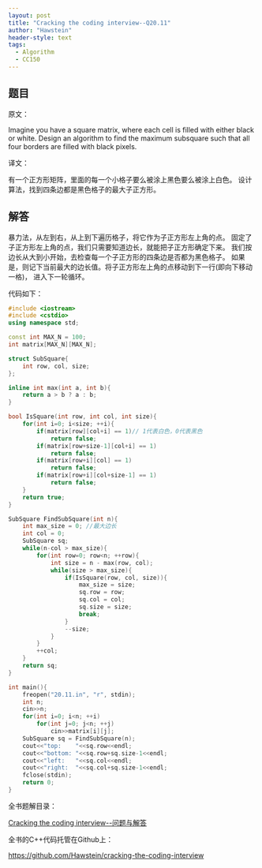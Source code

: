 ```yaml
---
layout: post
title: "Cracking the coding interview--Q20.11"
author: "Hawstein"
header-style: text
tags:
  - Algorithm
  - CC150
---
```


## 题目

原文：

Imagine you have a square matrix, where each cell is filled with 
either black or white. Design an algorithm to find the maximum 
subsquare such that all four borders are filled with black pixels.

译文：

有一个正方形矩阵，里面的每一个小格子要么被涂上黑色要么被涂上白色。
设计算法，找到四条边都是黑色格子的最大子正方形。

## 解答

暴力法，从左到右，从上到下遍历格子，将它作为子正方形左上角的点。
固定了子正方形左上角的点，我们只需要知道边长，就能把子正方形确定下来。
我们按边长从大到小开始，去检查每一个子正方形的四条边是否都为黑色格子。
如果是，则记下当前最大的边长值。将子正方形左上角的点移动到下一行(即向下移动一格)，
进入下一轮循环。

代码如下：

```cpp
#include <iostream>
#include <cstdio>
using namespace std;

const int MAX_N = 100;
int matrix[MAX_N][MAX_N];

struct SubSquare{
    int row, col, size;
};

inline int max(int a, int b){
    return a > b ? a : b;
}

bool IsSquare(int row, int col, int size){
    for(int i=0; i<size; ++i){
        if(matrix[row][col+i] == 1)// 1代表白色，0代表黑色
            return false;
        if(matrix[row+size-1][col+i] == 1)
            return false;
        if(matrix[row+i][col] == 1)
            return false;
        if(matrix[row+i][col+size-1] == 1)
            return false;
    }
    return true;
}

SubSquare FindSubSquare(int n){
    int max_size = 0; //最大边长
    int col = 0;
    SubSquare sq;
    while(n-col > max_size){
        for(int row=0; row<n; ++row){
            int size = n - max(row, col);
            while(size > max_size){
                if(IsSquare(row, col, size)){
                    max_size = size;
                    sq.row = row;
                    sq.col = col;
                    sq.size = size;
                    break;
                }
                --size;
            }
        }
        ++col;
    }
    return sq;
}

int main(){
    freopen("20.11.in", "r", stdin);
    int n;
    cin>>n;
    for(int i=0; i<n; ++i)
        for(int j=0; j<n; ++j)
            cin>>matrix[i][j];
    SubSquare sq = FindSubSquare(n);
    cout<<"top:    "<<sq.row<<endl;
    cout<<"bottom: "<<sq.row+sq.size-1<<endl;
    cout<<"left:   "<<sq.col<<endl;
    cout<<"right:  "<<sq.col+sq.size-1<<endl;
    fclose(stdin);
    return 0;
}
```


全书题解目录：

[Cracking the coding interview--问题与解答](/2013/03/14/ctci-solutions-contents/)

全书的C++代码托管在Github上：

<https://github.com/Hawstein/cracking-the-coding-interview>

